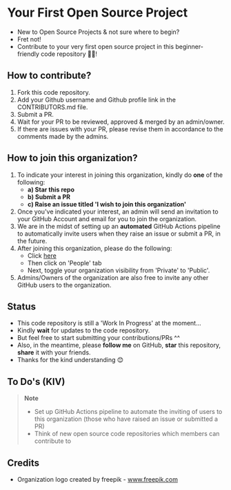# Your First Open Source Project
- New to Open Source Projects & not sure where to begin?
- Fret not!
- Contribute to your very first open source project in this beginner-friendly code repository 👨‍💻!

## How to contribute?
1. Fork this code repository.
2. Add your Github username and Github profile link in the CONTRIBUTORS.md file.
3. Submit a PR.
4. Wait for your PR to be reviewed, approved & merged by an admin/owner.
5. If there are issues with your PR, please revise them in accordance to the comments made by the admins.

## How to join this organization?
1. To indicate your interest in joining this organization, kindly do **one** of the following:
    - **a) Star this repo**
    - **b) Submit a PR**
    - **c) Raise an issue titled 'I wish to join this organization'**
2. Once you've indicated your interest, an admin will send an invitation to your GitHub Account and email for you to join the organization.
3. We are in the midst of setting up an **automated** GitHub Actions pipeline to automatically invite users when they raise an issue or submit a PR, in the future.
4. After joining this organization, please do the following:
    - Click [here](https://github.com/Your-First-Open-Source-Project)
    - Then click on 'People' tab
    - Next, toggle your organization visibility from 'Private' to 'Public'.
5. Admins/Owners of the organization are also free to invite any other GitHub users to the organization.

## Status
- This code repository is still a 'Work In Progress' at the moment...
- Kindly **wait** for updates to the code repository.
- But feel free to start submitting your contributions/PRs ^^
- Also, in the meantime, please **follow me** on GitHub, **star** this repository, **share** it with your friends.
- Thanks for the kind understanding 😊

## To Do's (KIV)
> **Note**
> - Set up GitHub Actions pipeline to automate the inviting of users to this organization (those who have raised an issue or submitted a PR)
> - Think of new open source code repositories which members can contribute to

## Credits
- Organization logo created by freepik - <a href="https://www.freepik.com/vectors/html">www.freepik.com</a>

